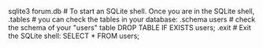 sqlite3 forum.db  # To start an SQLite shell. Once you are in the SQLite shell,
.tables                   # you can check the tables in your database:
.schema users             # check the schema of your "users" table
DROP TABLE IF EXISTS users; 
.exit                     # Exit the SQLite shell:
SELECT * FROM users;